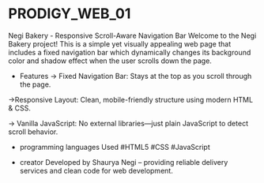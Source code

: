 # PRODIGY_WEB_01
Negi Bakery - Responsive Scroll-Aware Navigation Bar
Welcome to the Negi Bakery project! This is a simple yet visually appealing web page that includes a fixed navigation bar which dynamically changes its background color and shadow effect when the user scrolls down the page.

* Features
-> Fixed Navigation Bar: Stays at the top as you scroll through the page.

->Responsive Layout: Clean, mobile-friendly structure using modern HTML & CSS.

-> Vanilla JavaScript: No external libraries—just plain JavaScript to detect scroll behavior.

* programming languages  Used
#HTML5
#CSS 
#JavaScript 

* creator 
Developed by Shaurya Negi – providing reliable delivery services and clean code for web development.
